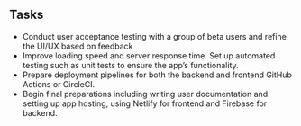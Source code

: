 ## Tasks
- Conduct user acceptance testing with a group of beta users and refine the UI/UX based on feedback
- Improve loading speed and server response time.
Set up automated testing such as unit tests to ensure the app’s functionality.
- Prepare deployment pipelines for both the backend and frontend GitHub Actions or CircleCI.
- Begin final preparations including writing user documentation and setting up app hosting, using Netlify for frontend and Firebase for backend.
